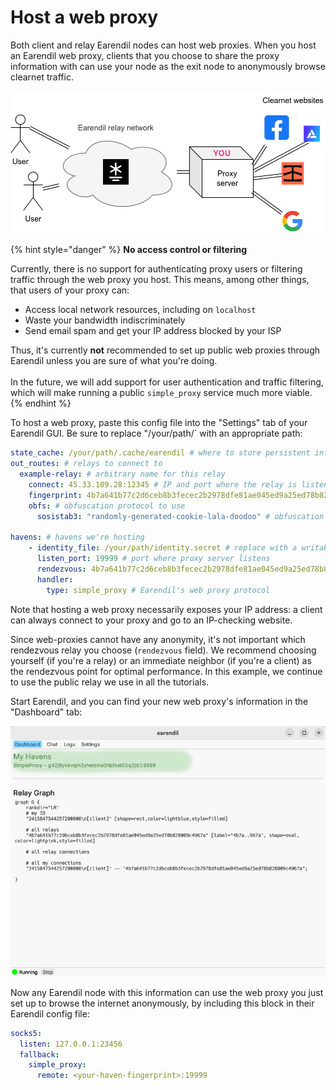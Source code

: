 # Host a web proxy

Both client and relay Earendil nodes can host web proxies. When you host an Earendil web proxy, clients that you choose to share the proxy information with can use your node as the exit node to anonymously browse clearnet traffic.

  ![](../.gitbook/assets/host-proxy.png)

{% hint style="danger" %}
**No access control or filtering**

Currently, there is no support for authenticating proxy users or filtering traffic through the web proxy you host. This means, among other things, that users of your proxy can:

* Access local network resources, including on `localhost`&#x20;
* Waste your bandwidth indiscriminately
* Send email spam and get your IP address blocked by your ISP

Thus, it's currently **not** recommended to set up public web proxies through Earendil unless you are sure of what you're doing.\
\
In the future, we will add support for user authentication and traffic filtering, which will make running a public `simple_proxy`  service much more viable.
{% endhint %}

To host a web proxy, paste this config file into the "Settings" tab of your Earendil GUI. Be sure to replace "/your/path/` with an appropriate path:
```yaml
state_cache: /your/path/.cache/earendil # where to store persistent information. Must be absolute path
out_routes: # relays to connect to
  example-relay: # arbitrary name for this relay
    connect: 45.33.109.28:12345 # IP and port where the relay is listening
    fingerprint: 4b7a641b77c2d6ceb8b3fecec2b2978dfe81ae045ed9a25ed78b828009c4967a # relay's long-term identity
    obfs: # obfuscation protocol to use
      sosistab3: "randomly-generated-cookie-lala-doodoo" # obfuscation secret, randomly generated by the relay

havens: # havens we're hosting
    - identity_file: /your/path/identity.secret # replace with a writable path for storing identity secret
      listen_port: 19999 # port where proxy server listens
      rendezvous: 4b7a641b77c2d6ceb8b3fecec2b2978dfe81ae045ed9a25ed78b828009c4967a # relay chosen as our rendezvous point for onion-routing
      handler:
        type: simple_proxy # Earendil's web proxy protocol
```

Note that hosting a web proxy necessarily exposes your IP address: a client can always connect to your proxy and go to an IP-checking website. 

Since web-proxies cannot have any anonymity, it's not important which rendezvous relay you choose (`rendezvous` field). We recommend choosing yourself (if you're a relay) or an immediate neighbor (if you're a client) as the rendezvous point for optimal performance. In this example, we continue to use the public relay we use in all the tutorials.

Start Earendil, and you can find your new web proxy's information in the "Dashboard" tab:

![](../.gitbook/assets/gui-proxy-haven.png)

Now any Earendil node with this information can use the web proxy you just set up to browse the internet anonymously, by including this block in their Earendil config file:

```yaml
socks5:
  listen: 127.0.0.1:23456
  fallback:
    simple_proxy: 
      remote: <your-haven-fingerprint>:19999
```
